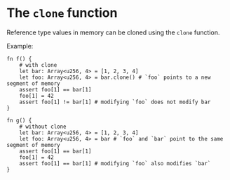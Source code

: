 # The `clone` function

Reference type values in memory can be cloned using the `clone` function.

Example:

```fe
fn f() {
    # with clone
    let bar: Array<u256, 4> = [1, 2, 3, 4]
    let foo: Array<u256, 4> = bar.clone() # `foo` points to a new segment of memory
    assert foo[1] == bar[1]
    foo[1] = 42
    assert foo[1] != bar[1] # modifying `foo` does not modify bar
}

fn g() {
    # without clone
    let bar: Array<u256, 4> = [1, 2, 3, 4]
    let foo: Array<u256, 4> = bar # `foo` and `bar` point to the same segment of memory
    assert foo[1] == bar[1]
    foo[1] = 42
    assert foo[1] == bar[1] # modifying `foo` also modifies `bar`
}
```
